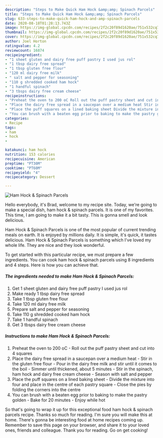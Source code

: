 ```yaml
---
description: "Steps to Make Quick Ham Hock &amp;amp; Spinach Parcels"
title: "Steps to Make Quick Ham Hock &amp;amp; Spinach Parcels"
slug: 633-steps-to-make-quick-ham-hock-and-amp-spinach-parcels
date: 2020-08-18T01:28:13.743Z
image: https://img-global.cpcdn.com/recipes/2f2c20f89d1620ae/751x532cq70/ham-hock-spinach-parcels-recipe-main-photo.jpg
thumbnail: https://img-global.cpcdn.com/recipes/2f2c20f89d1620ae/751x532cq70/ham-hock-spinach-parcels-recipe-main-photo.jpg
cover: https://img-global.cpcdn.com/recipes/2f2c20f89d1620ae/751x532cq70/ham-hock-spinach-parcels-recipe-main-photo.jpg
author: Joel Horton
ratingvalue: 4.2
reviewcount: 16874
recipeingredient:
- "1 sheet gluten and dairy free puff pastry I used jus rol"
- "1 tbsp dairy free spread"
- "1 tbsp gluten free flour"
- "120 ml dairy free milk"
- " salt and pepper for seasoning"
- "110 g shredded cooked ham hock"
- "1 handful spinach"
- "3 tbsps dairy free cream cheese"
recipeinstructions:
- "Preheat the oven to 200 oC Roll out the puff pastry sheet and cut into 4 squares"
- "Place the dairy free spread in a saucepan over a medium heat Stir in the gluten free flour Pour in the dairy free milk and stir until it comes to the boil Simmer until thickened, about 5 minutes Stir in the spinach, ham hock and dairy free cream cheese Season with salt and pepper"
- "Place the puff squares on a lined baking sheet Divide the mixture into four and place in the centre of each pastry square Close the pies by folding the corners into the centre"
- "You can brush with a beaten egg prior to baking to make the pastry golden Bake for 20 minutes Enjoy while hot"
categories:
- Recipe
tags:
- ham
- hock
- 

katakunci: ham hock  
nutrition: 153 calories
recipecuisine: American
preptime: "PT30M"
cooktime: "PT60M"
recipeyield: "4"
recipecategory: Dessert

---
```



![Ham Hock &amp; Spinach Parcels](https://img-global.cpcdn.com/recipes/2f2c20f89d1620ae/751x532cq70/ham-hock-spinach-parcels-recipe-main-photo.jpg)

Hello everybody, it's Brad, welcome to my recipe site. Today, we're going to make a special dish, ham hock &amp; spinach parcels. It is one of my favorites. This time, I am going to make it a bit tasty. This is gonna smell and look delicious.

Ham Hock &amp; Spinach Parcels is one of the most popular of current trending meals on earth. It is enjoyed by millions daily. It is simple, it's quick, it tastes delicious. Ham Hock &amp; Spinach Parcels is something which I've loved my whole life. They are nice and they look wonderful.




To get started with this particular recipe, we must prepare a few ingredients. You can cook ham hock &amp; spinach parcels using 8 ingredients and 4 steps. Here is how you can achieve that.

<!--inarticleads1-->

##### The ingredients needed to make Ham Hock &amp; Spinach Parcels:

1. Get 1 sheet gluten and dairy free puff pastry I used jus rol
1. Make ready 1 tbsp dairy free spread
1. Take 1 tbsp gluten free flour
1. Take 120 ml dairy free milk
1. Prepare  salt and pepper for seasoning
1. Take 110 g shredded cooked ham hock
1. Take 1 handful spinach
1. Get 3 tbsps dairy free cream cheese




<!--inarticleads2-->

##### Instructions to make Ham Hock &amp; Spinach Parcels:

1. Preheat the oven to 200 oC - Roll out the puff pastry sheet and cut into 4 squares
1. Place the dairy free spread in a saucepan over a medium heat - Stir in the gluten free flour - Pour in the dairy free milk and stir until it comes to the boil - Simmer until thickened, about 5 minutes - Stir in the spinach, ham hock and dairy free cream cheese - Season with salt and pepper
1. Place the puff squares on a lined baking sheet - Divide the mixture into four and place in the centre of each pastry square - Close the pies by folding the corners into the centre
1. You can brush with a beaten egg prior to baking to make the pastry golden - Bake for 20 minutes - Enjoy while hot




So that's going to wrap it up for this exceptional food ham hock &amp; spinach parcels recipe. Thanks so much for reading. I'm sure you will make this at home. There's gonna be interesting food at home recipes coming up. Remember to save this page on your browser, and share it to your loved ones, friends and colleague. Thank you for reading. Go on get cooking!
